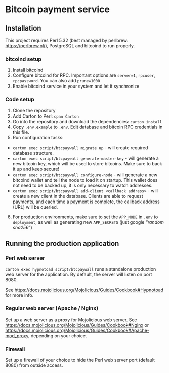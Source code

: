 # Bitcoin payment service

## Installation

This project requires Perl 5.32 (best managed by perlbrew: https://perlbrew.pl/), PostgreSQL and bitcoind to run properly.

### bitcoind setup
1. Install bitcoind
2. Configure bitcoind for RPC. Important options are `server=1`, `rpcuser`, `rpcpassword`. You can also add `prune=1000`
3. Enable bitcoind service in your system and let it synchronize

### Code setup
1. Clone the repository
2. Add Carton to Perl: `cpan Carton`
3. Go into the repository and download the dependencies: `carton install`
4. Copy `.env.example` to `.env`. Edit database and bitcoin RPC credentials in this file.
5. Run configuration tasks:
- `carton exec script/btcpaywall migrate up` - will create required database structure.
- `carton exec script/btcpaywall generate-master-key` - will generate a new bitcoin key, which will be used to store bitcoins. Make sure to back it up and keep secure!
- `carton exec script/btcpaywall configure-node` - will generate a new bitcoind wallet and tell the node to load it on startup. This wallet does not need to be backed up, it is only necessary to watch addresses.
- `carton exec script/btcpaywall add-client <callback address>` - will create a new client in the database. Clients are able to request payments, and each time a payment is complete, the callback address (URL) will be queried.
6. For production environments, make sure to set the `APP_MODE` in `.env` to `deployment`, as well as generating new `APP_SECRETS` (just google _"random sha256"_)

## Running the production application

### Perl web server

`carton exec hypnotoad script/btcpaywall` runs a standalone production web server for the application. By default, the server will listen on port 8080.

See https://docs.mojolicious.org/Mojolicious/Guides/Cookbook#Hypnotoad for more info.

### Regular web server (Apache / Nginx)

Set up a web server as a proxy for Mojolicious web server. See https://docs.mojolicious.org/Mojolicious/Guides/Cookbook#Nginx or https://docs.mojolicious.org/Mojolicious/Guides/Cookbook#Apache-mod_proxy, depending on your choice.

### Firewall

Set up a firewall of your choice to hide the Perl web server port (default 8080) from outside access.
